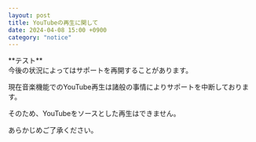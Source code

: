 ```yaml
---
layout: post
title: YouTubeの再生に関して
date: 2024-04-08 15:00 +0900
category: "notice"
---
```


<div class="primer-spec-callout info" markdown="1">
  **テスト**<br>今後の状況によってはサポートを再開することがあります。
</div>

現在音楽機能でのYouTube再生は諸般の事情によりサポートを中断しております。

そのため、YouTubeをソースとした再生はできません。

あらかじめご了承ください。
